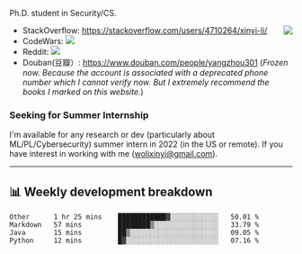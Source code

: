Ph.D. student in Security/CS.

<img align="right" src="https://github-readme-stats.vercel.app/api?username=li-xin-yi&count_private=true&show_icons=true&hide_title=true&theme=tokyonight" />

- StackOverflow: https://stackoverflow.com/users/4710264/xinyi-li/
- CodeWars: [![](https://www.codewars.com/users/xy-li/badges/micro)](https://www.codewars.com/users/xy-li/)
- Reddit: [![](https://img.shields.io/reddit/user-karma/combined/xy-li?style=social)](https://www.reddit.com/user/xy-li/)
- Douban(豆瓣）: https://www.douban.com/people/yangzhou301  (*Frozen now. Because the account is associated with a deprecated phone number which I cannot verify now. But I extremely recommend the books I marked on this website.*)

### Seeking for Summer Internship

I'm available for any research or dev (particularly about ML/PL/Cybersecurity) summer intern in 2022 (in the US or remote). If you have interest in working with me ([wolixinyi@gmail.com](mailto:wolixinyi@gmail.com)).

---

## 📊 Weekly development breakdown

<!--START_SECTION:waka-->
```text
Other      1 hr 25 mins    ████████████▓░░░░░░░░░░░░   50.01 % 
Markdown   57 mins         ████████▒░░░░░░░░░░░░░░░░   33.79 % 
Java       15 mins         ██▒░░░░░░░░░░░░░░░░░░░░░░   09.05 % 
Python     12 mins         █▓░░░░░░░░░░░░░░░░░░░░░░░   07.16 % 
```
<!--END_SECTION:waka-->
